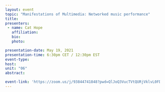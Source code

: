 ```yaml
---
layout: event
topic: "Manifestations of Multimedia: Networked music performance"
title: 
presenters:
 - name: Cat Hope
   affiliation: 
   bio: 
   photo: 

presentation-date: May 19, 2021
presentation-time: 6:30pm CET / 12:30pm EST
event-type: 
host: 
unit: "06"
abstract: 

event-link: 'https://zoom.us/j/93844741848?pwd=QlJoQ3VucTVtQURjVklvL0FDQk1jdz09'
---
```

